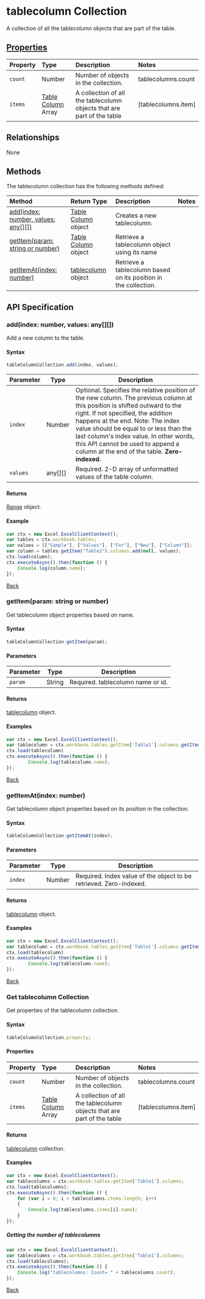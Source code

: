 # tablecolumn Collection
A collection of all the tablecolumn objects that are part of the table. 

## [Properties](#get-tablecolumn-collection)

| Property         | Type    |Description|Notes |
|:-----------------|:--------|:----------|:-----|
|`count`| Number   | Number of objects in the collection.|tablecolumns.count|
|`items`| [Table Column](tablecolumn.md) Array | A collection of all the tablecolumn objects that are part of the table|[tablecolumns.item] |

## Relationships

None

## Methods

The tablecolumn collection has the following methods defined:

| Method     | Return Type    |Description|Notes  |
|:-----------------|:--------|:----------|:------|
|[add(index: number, values: any[][])](#index-number-values-any)| [Table Column](tablecolumn.md) object             |Creates a new tablecolumn.  ||
|[getItem(param: string or number)](#getitemparam-string-or-number)| [Table Column](tablecolumn.md) object     |Retrieve a tablecolumn object using its name||
|[getItemAt(index: number)](#getitematindex-number)| [tablecolumn](tablecolumn.md) object|Retrieve a tablecolumn based on its position in the collection.||


## API Specification 

### add(index: number, values: any[][])

Add a new column to the table. 

#### Syntax
```js
tableColumnCollection.add(index, values);
```

Parameter       | Type   | Description
--------------- | ------ | ------------
`index` |  Number | Optional. Specifies the relative position of the new column. The previous column at this position is shifted outward to the right. If not specified, the addition happens at the end.  Note: The index value should be equal to or less than the last column's index value. In other words, this API cannot be used to append a column at the end of the table. **Zero-indexed**.
`values` | any[][] | Required. 2-D array of unformatted values of the table column.


#### Returns
[Range](range.md) object.

#### Example
```js
var ctx = new Excel.ExcelClientContext();
var tables = ctx.workbook.tables;
var values = [["Sample"], ["Values"], ["For"], ["New"], ["Column"]];
var column = tables.getItem("Table1").columns.add(null, values);
ctx.load(column);
ctx.executeAsync().then(function () {
	Console.log(column.name);
});
```
[Back](#methods)

### getItem(param: string or number)

Get tablecolumn object properties based on name.

#### Syntax
```js
tableColumnCollection.getItem(param);
```

#### Parameters

Parameter       | Type  | Description
--------------- | ------ | ------------
 `param`| String | Required. tablecolumn name or id. 

#### Returns

[tablecolumn](tablecolumn.md) object.

#### Examples
```js
var ctx = new Excel.ExcelClientContext();
var tablecolumn = ctx.workbook.tables.getItem['Table1'].columns.getItem(0);
ctx.load(tablecolumn)
ctx.executeAsync().then(function () {
		Console.log(tablecolumn.name);
});
```
[Back](#methods)

### getItemAt(index: number)

Get tablecolumn object properties based on its position in the collection. 

#### Syntax
```js
tableColumnCollection.getItemAt(index);
```

#### Parameters

Parameter       | Type  | Description
--------------- | ------ | ------------
 `index`| Number | Required. Index value of the object to be retrieved. Zero-indexed.

#### Returns

[tablecolumn](tablecolumn.md) object.

#### Examples
```js
var ctx = new Excel.ExcelClientContext();
var tablecolumn = ctx.workbook.tables.getItem['Table1'].columns.getItemAt(0);
ctx.load(tablecolumn)
ctx.executeAsync().then(function () {
		Console.log(tablecolumn.name);
});
```
[Back](#methods)

### Get tablecolumn Collection

Get properties of the tablecolumn collection. 

#### Syntax
```js
tableColumnCollection.property;
```

#### Properties

| Property         | Type    |Description|Notes |
|:-----------------|:--------|:----------|:-----|
|`count`| Number   | Number of objects in the collection.|tablecolumns.count|
|`items`| [Table Column](tablecolumn.md) Array | A collection of all the tablecolumn objects that are part of the table|[tablecolumns.item] |

#### Returns

[tablecolumn](tablecolumn.md) collection. 

#### Examples

```js
var ctx = new Excel.ExcelClientContext();
var tablecolumns = ctx.workbook.tables.getItem['Table1'].columns;
ctx.load(tablecolumns);
ctx.executeAsync().then(function () {
	for (var i = 0; i < tablecolumns.items.length; i++)
	{
		Console.log(tablecolumns.items[i].name);
	}
});
```

##### Getting the number of tablecolumns

```js
var ctx = new Excel.ExcelClientContext();
var tablecolumns = ctx.workbook.tables.getItem['Table1'].columns;
ctx.load(tablecolumns);
ctx.executeAsync().then(function () {
	Console.log("tablecolumns: Count= " + tablecolumns.count);
});

```
[Back](#properties)

